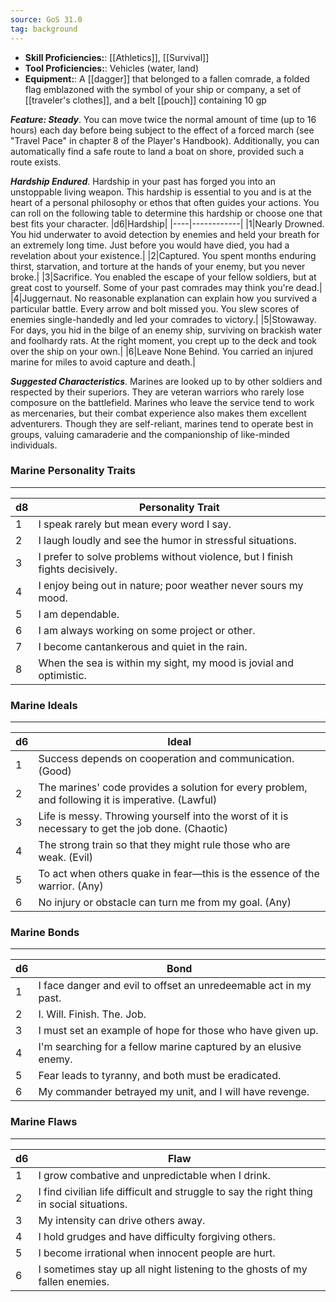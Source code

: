 ```yaml
---
source: GoS 31.0
tag: background
---
```



- **Skill Proficiencies:**: [[Athletics]], [[Survival]]
- **Tool Proficiencies:**: Vehicles (water, land)
- **Equipment:**: A [[dagger]] that belonged to a fallen comrade, a folded flag emblazoned with the symbol of your ship or company, a set of [[traveler's clothes]], and a belt [[pouch]] containing 10 gp


**_Feature: Steady_**. You can move twice the normal amount of time (up to 16 hours) each day before being subject to the effect of a forced march (see "Travel Pace" in chapter 8 of the Player's Handbook). Additionally, you can automatically find a safe route to land a boat on shore, provided such a route exists.

**_Hardship Endured_**. Hardship in your past has forged you into an unstoppable living weapon. This hardship is essential to you and is at the heart of a personal philosophy or ethos that often guides your actions. You can roll on the following table to determine this hardship or choose one that best fits your character.
|d6|Hardship|
|----|------------|
|1|Nearly Drowned. You hid underwater to avoid detection by enemies and held your breath for an extremely long time. Just before you would have died, you had a revelation about your existence.|
|2|Captured. You spent months enduring thirst, starvation, and torture at the hands of your enemy, but you never broke.|
|3|Sacrifice. You enabled the escape of your fellow soldiers, but at great cost to yourself. Some of your past comrades may think you're dead.|
|4|Juggernaut. No reasonable explanation can explain how you survived a particular battle. Every arrow and bolt missed you. You slew scores of enemies single-handedly and led your comrades to victory.|
|5|Stowaway. For days, you hid in the bilge of an enemy ship, surviving on brackish water and foolhardy rats. At the right moment, you crept up to the deck and took over the ship on your own.|
|6|Leave None Behind. You carried an injured marine for miles to avoid capture and death.|


**_Suggested Characteristics_**. Marines are looked up to by other soldiers and respected by their superiors. They are veteran warriors who rarely lose composure on the battlefield. Marines who leave the service tend to work as mercenaries, but their combat experience also makes them excellent adventurers. Though they are self-reliant, marines tend to operate best in groups, valuing camaraderie and the companionship of like-minded individuals.
### Marine Personality Traits
---
|d8|Personality Trait|
|----|------------|
|1|I speak rarely but mean every word I say.|
|2|I laugh loudly and see the humor in stressful situations.|
|3|I prefer to solve problems without violence, but I finish fights decisively.|
|4|I enjoy being out in nature; poor weather never sours my mood.|
|5|I am dependable.|
|6|I am always working on some project or other.|
|7|I become cantankerous and quiet in the rain.|
|8|When the sea is within my sight, my mood is jovial and optimistic.|

### Marine Ideals
---
|d6|Ideal|
|----|------------|
|1| Success depends on cooperation and communication. (Good)|
|2| The marines' code provides a solution for every problem, and following it is imperative. (Lawful)|
|3| Life is messy. Throwing yourself into the worst of it is necessary to get the job done. (Chaotic)|
|4| The strong train so that they might rule those who are weak. (Evil)|
|5| To act when others quake in fear—this is the essence of the warrior. (Any)|
|6| No injury or obstacle can turn me from my goal. (Any)|

### Marine Bonds
---
|d6|Bond|
|----|------------|
|1|I face danger and evil to offset an unredeemable act in my past.|
|2|I. Will. Finish. The. Job.|
|3|I must set an example of hope for those who have given up.|
|4|I'm searching for a fellow marine captured by an elusive enemy.|
|5|Fear leads to tyranny, and both must be eradicated.|
|6|My commander betrayed my unit, and I will have revenge.|

### Marine Flaws
---
|d6|Flaw|
|----|------------|
|1|I grow combative and unpredictable when I drink.|
|2|I find civilian life difficult and struggle to say the right thing in social situations.|
|3|My intensity can drive others away.|
|4|I hold grudges and have difficulty forgiving others.|
|5|I become irrational when innocent people are hurt.|
|6|I sometimes stay up all night listening to the ghosts of my fallen enemies.|

